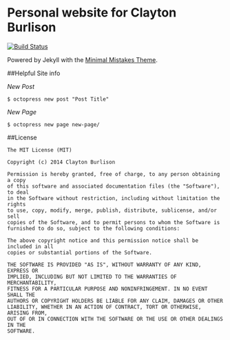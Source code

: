 Personal website for Clayton Burlison
===

[![Build Status](https://travis-ci.org/clburlison/clburlison.github.io.png?branch=source)](https://travis-ci.org/clburlison/clburlison.github.io)

Powered by Jekyll with the [Minimal Mistakes Theme](http://mademistakes.com/minimal-mistakes/).


##Helpful Site info 

*New Post*

````
$ octopress new post "Post Title"
````

*New Page*
````
$ octopress new page new-page/
````


##License

	The MIT License (MIT)

	Copyright (c) 2014 Clayton Burlison

	Permission is hereby granted, free of charge, to any person obtaining a copy
	of this software and associated documentation files (the "Software"), to deal
	in the Software without restriction, including without limitation the rights
	to use, copy, modify, merge, publish, distribute, sublicense, and/or sell
	copies of the Software, and to permit persons to whom the Software is
	furnished to do so, subject to the following conditions:

	The above copyright notice and this permission notice shall be included in all
	copies or substantial portions of the Software.

	THE SOFTWARE IS PROVIDED "AS IS", WITHOUT WARRANTY OF ANY KIND, EXPRESS OR
	IMPLIED, INCLUDING BUT NOT LIMITED TO THE WARRANTIES OF MERCHANTABILITY,
	FITNESS FOR A PARTICULAR PURPOSE AND NONINFRINGEMENT. IN NO EVENT SHALL THE
	AUTHORS OR COPYRIGHT HOLDERS BE LIABLE FOR ANY CLAIM, DAMAGES OR OTHER
	LIABILITY, WHETHER IN AN ACTION OF CONTRACT, TORT OR OTHERWISE, ARISING FROM,
	OUT OF OR IN CONNECTION WITH THE SOFTWARE OR THE USE OR OTHER DEALINGS IN THE
	SOFTWARE.